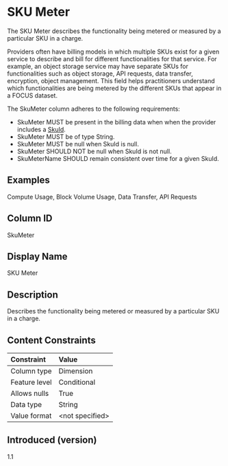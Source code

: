 # SKU Meter

The SKU Meter describes the functionality being metered or measured by a particular SKU in a charge.

Providers often have billing models in which multiple SKUs exist for a given service to describe and bill for different functionalities for that service. For example, an object storage service may have separate SKUs for functionalities such as object storage, API requests, data transfer, encryption, object management. This field helps practitioners understand which functionalities are being metered by the different SKUs that appear in a FOCUS dataset.

The SkuMeter column adheres to the following requirements:

* SkuMeter MUST be present in the billing data when when the provider includes a [SkuId](#skuid).
* SkuMeter MUST be of type String.
* SkuMeter MUST be null when SkuId is null.
* SkuMeter SHOULD NOT be null when SkuId is not null.
* SkuMeterName SHOULD remain consistent over time for a given SkuId.

## Examples

Compute Usage, Block Volume Usage, Data Transfer, API Requests

## Column ID

SkuMeter

## Display Name

SKU Meter

## Description

Describes the functionality being metered or measured by a particular SKU in a charge.

## Content Constraints

|    Constraint   |      Value       |
|:----------------|:-----------------|
| Column type     | Dimension        |
| Feature level   | Conditional      |
| Allows nulls    | True             |
| Data type       | String           |
| Value format    | \<not specified> |

## Introduced (version)

1.1
